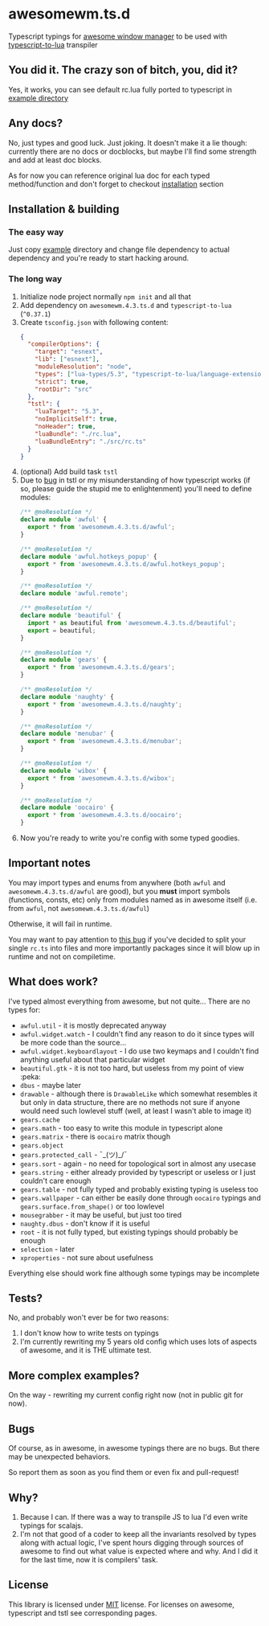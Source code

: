 # awesomewm.ts.d

Typescript typings for [awesome window manager](https://github.com/awesomeWM/awesome) to be used with
[typescript-to-lua](https://github.com/TypeScriptToLua/TypeScriptToLua) transpiler

## You did it. The crazy son of bitch, you, did it?

Yes, it works, you can see default rc.lua fully ported to typescript in [example directory](./example/src/rc.ts)

## Any docs?

No, just types and good luck. Just joking. It doesn't make it a lie though:
currently there are no docs or docblocks, but maybe I'll find some strength and add at least doc blocks.

As for now you can reference original lua doc for each typed method/function and don't forget to checkout [installation](#installation--building)
section

## Installation & building

### The easy way

Just copy [example](example) directory and change file dependency to actual dependency and you're ready to start hacking around.

### The long way

1. Initialize node project normally `npm init` and all that
2. Add dependency on `awesomewm.4.3.ts.d` and `typescript-to-lua` (`^0.37.1`)
3. Create `tsconfig.json` with following content:
   ```json
   {
     "compilerOptions": {
       "target": "esnext",
       "lib": ["esnext"],
       "moduleResolution": "node",
       "types": ["lua-types/5.3", "typescript-to-lua/language-extensions", "awesomewm.4.3.ts.d"],
       "strict": true,
       "rootDir": "src"
     },
     "tstl": {
       "luaTarget": "5.3",
       "noImplicitSelf": true,
       "noHeader": true,
       "luaBundle": "./rc.lua",
       "luaBundleEntry": "./src/rc.ts"
     }
   }
   ```
4. (optional) Add build task `tstl`
5. Due to [bug](https://github.com/TypeScriptToLua/TypeScriptToLua/issues/975) in tstl or my misunderstanding of how typescript works (if
   so, please guide the stupid me to enlightenment) you'll need to define modules:
   ```typescript
   /** @noResolution */
   declare module 'awful' {
     export * from 'awesomewm.4.3.ts.d/awful';
   }
   
   /** @noResolution */
   declare module 'awful.hotkeys_popup' {
     export * from 'awesomewm.4.3.ts.d/awful.hotkeys_popup';
   }
   
   /** @noResolution */
   declare module 'awful.remote';
   
   /** @noResolution */
   declare module 'beautiful' {
     import * as beautiful from 'awesomewm.4.3.ts.d/beautiful';
     export = beautiful;
   }
   
   /** @noResolution */
   declare module 'gears' {
     export * from 'awesomewm.4.3.ts.d/gears';
   }
   
   /** @noResolution */
   declare module 'naughty' {
     export * from 'awesomewm.4.3.ts.d/naughty';
   }
   
   /** @noResolution */
   declare module 'menubar' {
     export * from 'awesomewm.4.3.ts.d/menubar';
   }
   
   /** @noResolution */
   declare module 'wibox' {
     export * from 'awesomewm.4.3.ts.d/wibox';
   }
   
   /** @noResolution */
   declare module 'oocairo' {
     export * from 'awesomewm.4.3.ts.d/oocairo';
   }
   ```
6. Now you're ready to write you're config with some typed goodies.

## Important notes

You may import types and enums from anywhere (both `awful` and `awesomewm.4.3.ts.d/awful` are good), but you **must**
import symbols (functions, consts, etc) only from modules named as in awesome itself (i.e. from `awful`, not `awesomewm.4.3.ts.d/awful`)

Otherwise, it will fail in runtime.

You may want to pay attention to [this bug](https://github.com/TypeScriptToLua/TypeScriptToLua/issues/976) if you've decided 
to split your single `rc.ts` into files and more importantly packages since it will blow up in runtime and not on compiletime.

## What does work?

I've typed almost everything from awesome, but not quite... There are no types for:
 - `awful.util` - it is mostly deprecated anyway
 - `awful.widget.watch` - I couldn't find any reason to do it since types will be more code than the source...
 - `awful.widget.keyboardlayout` - I do use two keymaps and I couldn't find anything useful about that particular widget
 - `beautiful.gtk` - it is not too hard, but useless from my point of view :peka:
 - `dbus` - maybe later
 - `drawable` - although there is `DrawableLike` which somewhat resembles it but only in data structure, there are no methods
                not sure if anyone would need such lowlevel stuff (well, at least I wasn't able to image it)
 - `gears.cache`
 - `gears.math` - too easy to write this module in typescript alone
 - `gears.matrix` - there is `oocairo` matrix though
 - `gears.object`
 - `gears.protected_call` - ¯\_(ツ)_/¯
 - `gears.sort` - again - no need for topological sort in almost any usecase
 - `gears.string` - either already provided by typescript or useless or I just couldn't care enough
 - `gears.table` - not fully typed and probably existing typing is useless too
 - `gears.wallpaper` - can either be easily done through `oocairo` typings and `gears.surface.from_shape()` or too lowlevel
 - `mousegrabber` - it may be useful, but just too tired
 - `naughty.dbus` - don't know if it is useful
 - `root` - it is not fully typed, but existing typings should probably be enough
 - `selection` - later
 - `xproperties` - not sure about usefulness

Everything else should work fine although some typings may be incomplete

## Tests?

No, and probably won't ever be for two reasons:
1. I don't know how to write tests on typings
2. I'm currently rewriting my 5 years old config which uses lots of aspects of awesome, and it is THE ultimate test.

## More complex examples?

On the way - rewriting my current config right now (not in public git for now).

## Bugs

Of course, as in awesome, in awesome typings there are no bugs. But there may be unexpected behaviors.

So report them as soon as you find them or even fix and pull-request!

## Why?

1. Because I can. If there was a way to transpile JS to lua I'd even write typings for scalajs.
2. I'm not that good of a coder to keep all the invariants resolved by types along with actual logic, I've spent hours digging through
   sources of awesome to find out what value is expected where and why. And I did it for the last time, now it is compilers' task.

## License

This library is licensed under [MIT]() license. For licenses on awesome, typescript and tstl see corresponding pages.
